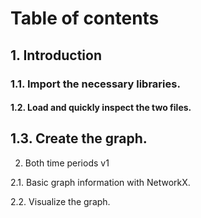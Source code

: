 # Table of contents
## 1. Introduction
### 1.1. Import the necessary libraries.
#### 1.2. Load and quickly inspect the two files.
## 1.3. Create the graph.

 2. Both time periods v1

 2.1. Basic graph information with NetworkX.

 2.2. Visualize the graph.